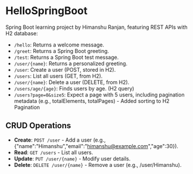 # HelloSpringBoot
Spring Boot learning project by Himanshu Ranjan, featuring REST APIs with H2 database:
- `/hello`: Returns a welcome message.
- `/greet`: Returns a Spring Boot greeting.
- `/test`: Returns a Spring Boot test message.
- `/user/{name}`: Returns a personalized greeting.
- `/user`: Create a user (POST, stored in H2).
- `/users`: List all users (GET, from H2).
- `/user/{name}`: Delete a user (DELETE, from H2).
- `/users/age/{age}`: Finds users by age. (H2 query)
- `/users?page=0&size5`: Expect a page with 5 users, including pagination metadata (e.g., totalElements, totalPages)
		- Added sorting to H2 Pagination

## CRUD Operations
- **Create**: `POST /user` - Add a user (e.g., {"name":"Himanshu","email":"himanshu@example.com","age":30}).
- **Read**: `GET /users` - List all users.
- **Update**: `PUT /user/{name}` - Modify user details.
- **Delete**: `DELETE /user/{name}` - Remove a user (e.g., /user/Himanshu).